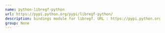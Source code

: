 ```yaml
---
name: python-libregf-python
url: https://pypi.python.org/pypi/libregf-python/
description: bindings module for libregf. URL : https://pypi.python.org/pypi/libregf-python/ Groups : None
group: None
---
```

